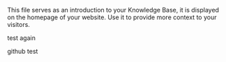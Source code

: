 This file serves as an introduction to your Knowledge Base, it is displayed on the homepage of your website. Use it to provide more context to your visitors.

test again



github test

